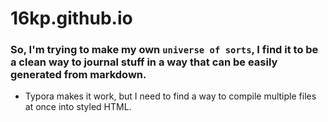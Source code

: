 # 16kp.github.io

### So, I'm trying to make my own `universe of sorts`, I find it to be a clean way to journal stuff in a way that can be easily generated from markdown.
 - Typora makes it work, but I need to find a way to compile multiple files at once into styled HTML.

